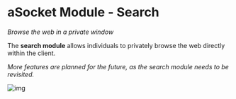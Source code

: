 # aSocket Module - Search
*Browse the web in a private window*

The **search module** allows individuals to privately browse the web directly within the client. 

*More features are planned for the future, as the search module needs to be revisited.*

![img](https://i.asocket.net/Numb-Adolescent-Swan-1639025643.png)
